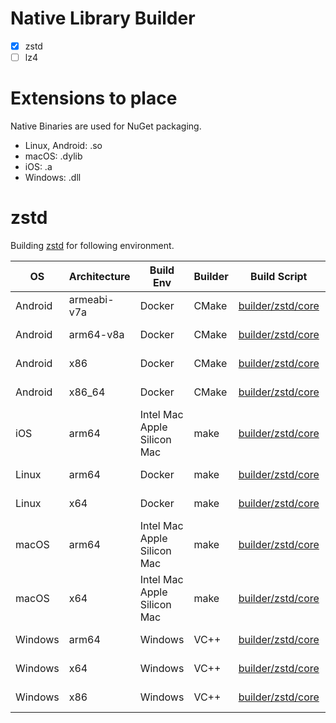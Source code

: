 # Native Library Builder

* [x] zstd
* [ ] lz4

# Extensions to place

Native Binaries are used for NuGet packaging.

* Linux, Android: .so
* macOS: .dylib
* iOS: .a
* Windows: .dll

# zstd

Building [zstd](https://github.com/facebook/zstd) for following environment.

OS | Architecture | Build Env| Builder | Build Script | CI
---- | ---- | ---- | ---- | ---- | ----
Android | armeabi-v7a | Docker | CMake | [builder/zstd/core](https://github.com/Cysharp/NativeCompressions/tree/master/builder/zstd/core) | [GitHub Actions](https://github.com/Cysharp/NativeCompressions/actions/workflows/zstd-build.yaml)
Android | arm64-v8a   | Docker | CMake | [builder/zstd/core](https://github.com/Cysharp/NativeCompressions/tree/master/builder/zstd/core) | [GitHub Actions](https://github.com/Cysharp/NativeCompressions/actions/workflows/zstd-build.yaml)
Android | x86         | Docker | CMake | [builder/zstd/core](https://github.com/Cysharp/NativeCompressions/tree/master/builder/zstd/core) | [GitHub Actions](https://github.com/Cysharp/NativeCompressions/actions/workflows/zstd-build.yaml)
Android | x86_64      | Docker | CMake | [builder/zstd/core](https://github.com/Cysharp/NativeCompressions/tree/master/builder/zstd/core) | [GitHub Actions](https://github.com/Cysharp/NativeCompressions/actions/workflows/zstd-build.yaml)
iOS     | arm64 | Intel Mac <br/>Apple Silicon Mac | make | [builder/zstd/core](https://github.com/Cysharp/NativeCompressions/tree/master/builder/zstd/core) | [GitHub Actions](https://github.com/Cysharp/NativeCompressions/actions/workflows/zstd-build.yaml)
Linux   | arm64 | Docker | make | [builder/zstd/core](https://github.com/Cysharp/NativeCompressions/tree/master/builder/zstd/core) | [GitHub Actions](https://github.com/Cysharp/NativeCompressions/actions/workflows/zstd-build.yaml)
Linux   | x64   | Docker | make | [builder/zstd/core](https://github.com/Cysharp/NativeCompressions/tree/master/builder/zstd/core) | [GitHub Actions](https://github.com/Cysharp/NativeCompressions/actions/workflows/zstd-build.yaml)
macOS   | arm64 | Intel Mac <br/>Apple Silicon Mac | make | [builder/zstd/core](https://github.com/Cysharp/NativeCompressions/tree/master/builder/zstd/core) | [GitHub Actions](https://github.com/Cysharp/NativeCompressions/actions/workflows/zstd-build.yaml)
macOS   | x64   | Intel Mac <br/>Apple Silicon Mac | make | [builder/zstd/core](https://github.com/Cysharp/NativeCompressions/tree/master/builder/zstd/core) | [GitHub Actions](https://github.com/Cysharp/NativeCompressions/actions/workflows/zstd-build.yaml)
Windows | arm64 | Windows | VC++ | [builder/zstd/core](https://github.com/Cysharp/NativeCompressions/tree/master/builder/zstd/core) | [GitHub Actions](https://github.com/Cysharp/NativeCompressions/actions/workflows/zstd-build.yaml)
Windows | x64   | Windows | VC++ | [builder/zstd/core](https://github.com/Cysharp/NativeCompressions/tree/master/builder/zstd/core) | [GitHub Actions](https://github.com/Cysharp/NativeCompressions/actions/workflows/zstd-build.yaml)
Windows | x86   | Windows | VC++ | [builder/zstd/core](https://github.com/Cysharp/NativeCompressions/tree/master/builder/zstd/core) | [GitHub Actions](https://github.com/Cysharp/NativeCompressions/actions/workflows/zstd-build.yaml)
